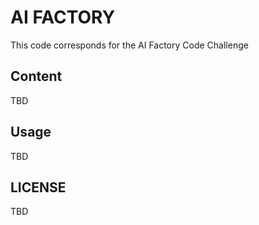 # AI FACTORY

This code corresponds for the AI Factory Code Challenge

## Content

TBD

## Usage

TBD

## LICENSE

TBD